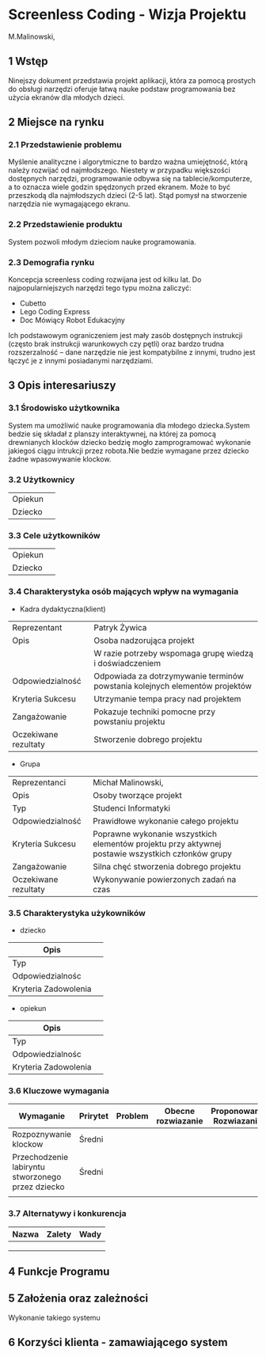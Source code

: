 # Screenless Coding - Wizja Projektu

M.Malinowski, 

## 1 Wstęp
Ninejszy dokument przedstawia projekt aplikacji, która za pomocą prostych do obsługi narzędzi
oferuje łatwą nauke podstaw programowania bez użycia ekranów dla młodych dzieci.

## 2 Miejsce na rynku 
### 2.1 Przedstawienie problemu
Myślenie analityczne i algorytmiczne to bardzo ważna umiejętność, którą
należy rozwijać od najmłodszego. Niestety w przypadku większości
dostępnych narzędzi, programowanie odbywa się na tablecie/komputerze,
a to oznacza wiele godzin spędzonych przed ekranem. Może to być
przeszkodą dla najmłodszych dzieci (2-5 lat). Stąd pomysł na stworzenie
narzędzia nie wymagającego ekranu. 
### 2.2 Przedstawienie produktu
System pozwoli młodym dzieciom nauke programowania.

### 2.3 Demografia rynku
Koncepcja screenless coding rozwijana jest od kilku lat. Do
najpopularniejszych narzędzi tego typu można zaliczyć:
* Cubetto
* Lego Coding Express
* Doc Mówiący Robot Edukacyjny

Ich podstawowym ograniczeniem jest mały zasób dostępnych instrukcji
(często brak instrukcji warunkowych czy pętli) oraz bardzo trudna
rozszerzalność – dane narzędzie nie jest kompatybilne z innymi, trudno
jest łączyć je z innymi posiadanymi narzędziami.

## 3 Opis interesariuszy

### 3.1 Środowisko użytkownika

System ma umożliwić nauke programowania dla młodego dziecka.System bedzie się składał z 
planszy interaktywnej, na której za pomocą drewnianych klocków dziecko bedzię mogło zamprogramować
wykonanie jakiegoś ciągu intrukcji przez robota.Nie bedzie wymagane przez dziecko żadne wpasowywanie klockow.

### 3.2 Użytkownicy

|         |   |
|---------|---|
| Opiekun |   |
| Dziecko |   |

### 3.3 Cele użytkowników

|         |   |
|---------|---|
| Opiekun |   |
| Dziecko |   |

### 3.4 Charakterystyka osób mających wpływ na wymagania
* Kadra dydaktyczna(klient)

|                      |                                                                             |
|----------------------|-----------------------------------------------------------------------------|
| Reprezentant         | Patryk Żywica                                                               |
| Opis                 | Osoba nadzorująca projekt                                                   |
|                      | W razie potrzeby wspomaga grupę wiedzą i doświadczeniem                     |
| Odpowiedzialność     | Odpowiada za dotrzymywanie terminów powstania kolejnych elementów projektów |
| Kryteria Sukcesu     | Utrzymanie tempa pracy nad projektem                                        |
| Zangażowanie         | Pokazuje techniki pomocne przy powstaniu projektu                           |
| Oczekiwane rezultaty | Stworzenie dobrego projektu                                                 |

* Grupa

|                      |                                                                                                   |
|----------------------|---------------------------------------------------------------------------------------------------|
| Reprezentanci        | Michał Malinowski,                                                                                |
| Opis                 | Osoby tworzące projekt                                                                            |
| Typ                  | Studenci Informatyki                                                                              |
| Odpowiedzialność     | Prawidłowe wykonanie całego projektu                                                              |
| Kryteria Sukcesu     | Poprawne wykonanie wszystkich elementów projektu przy aktywnej postawie wszystkich członków grupy |
| Zangażowanie         | Silna chęć stworzenia dobrego projektu                                                            |
| Oczekiwane rezultaty | Wykonywanie powierzonych zadań na czas                                                            |

### 3.5 Charakterystyka użykowników
* dziecko

| Opis                 |   |
|----------------------|---|
| Typ                  |   |
| Odpowiedzialnośc     |   |
| Kryteria Zadowolenia |   |

* opiekun

| Opis                 |   |
|----------------------|---|
| Typ                  |   |
| Odpowiedzialnośc     |   |
| Kryteria Zadowolenia |   |

### 3.6 Kluczowe wymagania

| Wymaganie                                        | Prirytet | Problem | Obecne rozwiazanie | Proponowane Rozwiazanie |
|---------------------------------------------------|----------|---------|--------------------|-------------------------|
| Rozpoznywanie klockow                             | Średni   |         |                    |                         |
| Przechodzenie labiryntu stworzonego przez dziecko | Średni   |         |                    |                         |
|                                                   |          |         |                    |                         |
### 3.7 Alternatywy i konkurencja

| Nazwa | Zalety | Wady |
|-------|--------|------|
|       |        |      |
|       |        |      |
|       |        |      |

## 4 Funkcje Programu

## 5 Założenia oraz zależności
Wykonanie takiego systemu

## 6 Korzyści klienta - zamawiającego system
